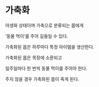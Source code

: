 # 가축화

야생화 상태이며 가축으로 분류되는 몹에게

‘동물 먹이’를 주어 길들일 수 있다.

가축화된 몹은 하루마다 특정 아이템을 생산한다.

가축화된 몹은 목장에 소환되고

일주일마다 한 번씩 동물 먹이를 주어야 한다.

주지 않을 경우 가축화된 몹이 죽게 된다.